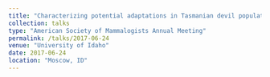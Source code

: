 ```yaml
---
title: "Characterizing potential adaptations in Tasmanian devil populations in the face of a transmissible cancer"
collection: talks
type: "American Society of Mammalogists Annual Meeting"
permalink: /talks/2017-06-24
venue: "University of Idaho"
date: 2017-06-24
location: "Moscow, ID"
---
```

